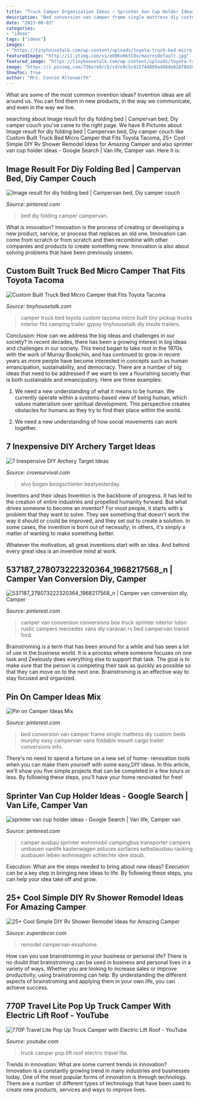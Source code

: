 ```yaml
---
title: "Truck Camper Organization Ideas ~ Sprinter Van Cup Holder Ideas"
description: "Bed conversion van camper frame single mattress diy custom beds murphy easy campervan vans foldable mount cargo trailer conversions info"
date: "2023-08-03"
categories:
- "ideas"
tags: ["ideas"]
images:
- "https://tinyhousetalk.com/wp-content/uploads/toyota-truck-bed-micro-camper-3.jpg"
featuredImage: "http://i1.ytimg.com/vi/eEBKoHbtC0o/maxresdefault.jpg"
featured_image: "https://tinyhousetalk.com/wp-content/uploads/toyota-truck-bed-micro-camper-3.jpg"
image: "https://i.pinimg.com/736x/e9/c5/cd/e9c5cd15744809a496de828f0d39f5eb.jpg"
ShowToc: true
author: "Mrs. Connie Altenwerth"
---
```



What are some of the most common invention ideas?
Invention ideas are all around us. You can find them in new products, in the way we communicate, and even in the way we live.

	

		
searching about Image result for diy folding bed | Campervan bed, Diy camper couch you've came to the right page. We have 8 Pictures about Image result for diy folding bed | Campervan bed, Diy camper couch like Custom Built Truck Bed Micro Camper that Fits Toyota Tacoma, 25+ Cool Simple DIY Rv Shower Remodel Ideas for Amazing Camper and also sprinter van cup holder ideas - Google Search | Van life, Camper van. Here it is:
		
    
## Image Result For Diy Folding Bed | Campervan Bed, Diy Camper Couch

<img loading=lazy src="https://i.pinimg.com/736x/e9/c5/cd/e9c5cd15744809a496de828f0d39f5eb.jpg" onerror="this.onerror=null;this.src='https://tse2.mm.bing.net/th?id=OIP.eKohMLlp8t-KrOs9Lt3ypAHaJ3&amp;pid=15.1';" alt="Image result for diy folding bed | Campervan bed, Diy camper couch">

_Source: pinterest.com_

>bed diy folding camper campervan. 

	

What is innovation?
Innovation is the process of creating or developing a new product, service, or process that replaces an old one. Innovation can come from scratch or from scratch and then recombine with other companies and products to create something new. Innovation is also about solving problems that have been previously unseen.

    
## Custom Built Truck Bed Micro Camper That Fits Toyota Tacoma

<img loading=lazy src="https://tinyhousetalk.com/wp-content/uploads/toyota-truck-bed-micro-camper-3.jpg" onerror="this.onerror=null;this.src='https://tse4.mm.bing.net/th?id=OIP.TGCPuAPk_AIT4Mi-vYj4ggHaJ4&amp;pid=15.1';" alt="Custom Built Truck Bed Micro Camper that Fits Toyota Tacoma">

_Source: tinyhousetalk.com_

>camper truck bed toyota custom tacoma micro built tiny pickup trucks interior fits camping trailer gypsy tinyhousetalk diy inside trailers. 

	

Conclusion: How can we address the big ideas and challenges in our society?
In recent decades, there has been a growing interest in big ideas and challenges in our society. This trend began to take root in the 1970s with the work of Murray Bookchin, and has continued to grow in recent years as more people have become interested in concepts such as human emancipation, sustainability, and democracy.
There are a number of big ideas that need to be addressed if we want to see a flourishing society that is both sustainable and emancipatory. Here are three examples:

1) We need a new understanding of what it means to be human. We currently operate within a systems-based view of being human, which values materialism over spiritual development. This perspective creates obstacles for humans as they try to find their place within the world.

2) We need a new understanding of how social movements can work together.

    
## 7 Inexpensive DIY Archery Target Ideas

<img loading=lazy src="https://crowsurvival.com/wp-content/uploads/2020/11/Inexpensive-DIY-Archery-Target-Ideas.jpg" onerror="this.onerror=null;this.src='https://tse1.mm.bing.net/th?id=OIP.iq4c-2Bd-7YnDAmhnmpfZwHaE8&amp;pid=15.1';" alt="7 Inexpensive DIY Archery Target Ideas">

_Source: crowsurvival.com_

>alvo bogen boogschieten beatyesterday. 

	

Inventors and their ideas
Invention is the backbone of progress. It has led to the creation of entire industries and propelled humanity forward. But what drives someone to become an inventor?
For most people, it starts with a problem that they want to solve. They see something that doesn't work the way it should or could be improved, and they set out to create a solution. In some cases, the invention is born out of necessity; in others, it's simply a matter of wanting to make something better.

Whatever the motivation, all great inventions start with an idea. And behind every great idea is an inventive mind at work.

    
## 537187_278073222320364_1968217568_n | Camper Van Conversion Diy, Camper

<img loading=lazy src="https://i.pinimg.com/736x/20/f8/d5/20f8d51a3828816024442389e53a9de2--camper-van-conversions-box-van-conversion.jpg" onerror="this.onerror=null;this.src='https://tse2.mm.bing.net/th?id=OIP.Zq0LQ2IqpphBzVOj2NcByAHaJ4&amp;pid=15.1';" alt="537187_278073222320364_1968217568_n | Camper van conversion diy, Camper">

_Source: pinterest.com_

>camper van conversion conversions box truck sprinter interior luton rustic campers mercedes vans diy caravan rv bed campervan transit ford. 

	

Brainstroming is a term that has been around for a while and has seen a lot of use in the business world. It is a process where someone focuses on one task and Zealously does everything else to support that task. The goal is to make sure that the person is completing their task as quickly as possible so that they can move on to the next one. Brainstroming is an effective way to stay focused and organized.

    
## Pin On Camper Ideas Mix

<img loading=lazy src="https://i.pinimg.com/736x/f3/27/32/f3273205d799ea65e8833fcb7e9c2248.jpg" onerror="this.onerror=null;this.src='https://tse3.mm.bing.net/th?id=OIP.zwhRLHxMdEw5dSY9BVS7SAHaFj&amp;pid=15.1';" alt="Pin on Camper Ideas Mix">

_Source: pinterest.com_

>bed conversion van camper frame single mattress diy custom beds murphy easy campervan vans foldable mount cargo trailer conversions info. 

	

There's no need to spend a fortune on a new set of home- renovation tools when you can make them yourself with some easy,DIY ideas. In this article, we'll show you five simple projects that can be completed in a few hours or less. By following these steps, you'll have your home renovated for free!

    
## Sprinter Van Cup Holder Ideas - Google Search | Van Life, Camper Van

<img loading=lazy src="https://i.pinimg.com/736x/ff/a6/c7/ffa6c72299ab5763e8cf7000f111c483.jpg" onerror="this.onerror=null;this.src='https://tse3.mm.bing.net/th?id=OIP.SCPeeGJzQVTdMxLAvZsIAwHaJ4&amp;pid=15.1';" alt="sprinter van cup holder ideas - Google Search | Van life, Camper van">

_Source: pinterest.com_

>camper ausbau sprinter wohnmobil campingbus transporter campers umbauen vanlife kastenwagen astuces surfaces selbstausbau racking ausbauen leben wohnwagen schlechte idee staub. 

	

Execution: What are the steps needed to bring about new ideas?
Execution can be a key step in bringing new ideas to life. By following these steps, you can help your idea take off and grow.

    
## 25+ Cool Simple DIY Rv Shower Remodel Ideas For Amazing Camper

<img loading=lazy src="https://zuperdecor.com/wp-content/uploads/2018/11/25-Cool-Simple-DIY-Rv-Shower-Remodel-Ideas-for-Amazing-Camper-Experience-24.jpg" onerror="this.onerror=null;this.src='https://tse4.mm.bing.net/th?id=OIP.khxhomc5ZGHsT_b8GULZEwHaLH&amp;pid=15.1';" alt="25+ Cool Simple DIY Rv Shower Remodel Ideas for Amazing Camper">

_Source: zuperdecor.com_

>remodel campervan eksahome. 

	

How can you use brainstroming in your business or personal life?
There is no doubt that brainstroming can be used in business and personal lives in a variety of ways. Whether you are looking to increase sales or improve productivity, using brainstroming can help. By understanding the different aspects of brainstroming and applying them in your own life, you can achieve success.

    
## 770P Travel Lite Pop Up Truck Camper With Electric Lift Roof - YouTube

<img loading=lazy src="http://i1.ytimg.com/vi/eEBKoHbtC0o/maxresdefault.jpg" onerror="this.onerror=null;this.src='https://tse2.mm.bing.net/th?id=OIP.u1VBbgYL6-ulZdDzngD4pAHaEK&amp;pid=15.1';" alt="770P Travel Lite Pop Up Truck Camper with Electric Lift Roof - YouTube">

_Source: youtube.com_

>truck camper pop lift roof electric travel lite. 

	

Trends in innovation: What are some current trends in innovation?
Innovation is a constantly growing trend in many industries and businesses today. One of the most popular forms of innovation is through technology. There are a number of different types of technology that have been used to create new products, services and ways to improve lives.

